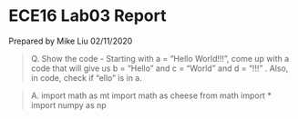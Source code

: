 # ECE16 Lab03 Report
Prepared by Mike Liu
02/11/2020

>Q. Show the code - Starting with a = “Hello World!!!”, come up with a code that will give us b = “Hello” and c = “World” and d = “!!!” . Also, in code, check if “ello” is in a. 

>A. 
    import math as mt
    import math as cheese
    from math import *
    import numpy as np
